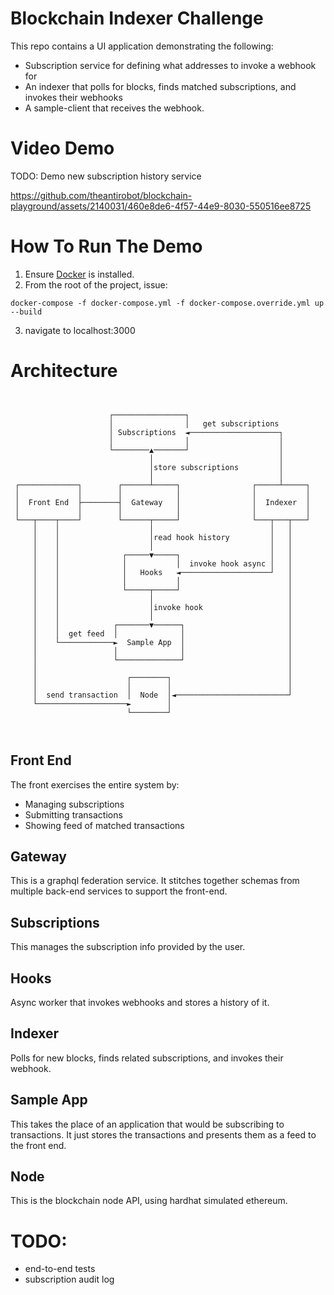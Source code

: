 # Blockchain Indexer Challenge
This repo contains a UI application demonstrating the following:
* Subscription service for defining what addresses to invoke a webhook for
* An indexer that polls for blocks, finds matched subscriptions, and invokes their webhooks
* A sample-client that receives the webhook.

# Video Demo

TODO: Demo new subscription history service

https://github.com/theantirobot/blockchain-playground/assets/2140031/460e8de6-4f57-44e9-8030-550516ee8725

# How To Run The Demo
1. Ensure [Docker](https://docs.docker.com/get-docker/) is installed.
2. From the root of the project, issue:
```
docker-compose -f docker-compose.yml -f docker-compose.override.yml up --build
```
3. navigate to localhost:3000

# Architecture

```
                                                                    
                                                                    
                      ┌────────────────┐                            
                      │                │   get subscriptions        
                      │ Subscriptions  ◄────────────────────┐       
                      │                │                    │       
                      └────────▲───────┘                    │       
                               │                            │       
                               │store subscriptions         │       
                               │                            │       
 ┌─────────────┐        ┌──────┴─────┐                ┌─────┴─────┐ 
 │             │        │            │                │           │ 
 │  Front End  ├────────┤  Gateway   │                │  Indexer  │ 
 │             │        │            │                │           │ 
 └───┬────┬────┘        └──────┬─────┘                └───┬───┬───┘ 
     │    │                    │                          │   │     
     │    │                    │read hook history         │   │     
     │    │                    │                          │   │     
     │    │              ┌─────▼─────┐                    │   │     
     │    │              │           │  invoke hook async │   │     
     │    │              │   Hooks   ◄────────────────────┘   │     
     │    │              │           │                        │     
     │    │              └─────┬─────┘                        │     
     │    │                    │                              │     
     │    │                    │invoke hook                   │     
     │    │                    │                              │     
     │    │            ┌───────▼──────┐                       │     
     │    │  get feed  │              │                       │     
     │    └────────────►  Sample App  │                       │     
     │                 │              │                       │     
     │                 └──────────────┘                       │     
     │                                                        │     
     │                    ┌────────┐                          │     
     │                    │        │                          │     
     │  send transaction  │  Node  │◄─────────────────────────┘     
     └────────────────────►        │                                
                          └────────┘                                
                                                                    
                                                                    
```
## Front End
The front exercises the entire system by:
* Managing subscriptions
* Submitting transactions
* Showing feed of matched transactions

## Gateway
This is a graphql federation service.  It stitches together schemas from multiple back-end services to support the front-end. 

## Subscriptions
This manages the subscription info provided by the user.  

## Hooks
Async worker that invokes webhooks and stores a history of it. 

## Indexer
Polls for new blocks, finds related subscriptions, and invokes their webhook.

## Sample App
This takes the place of an application that would be subscribing to
transactions.  It just stores the transactions and presents them as
a feed to the front end.

## Node
This is the blockchain node API, using hardhat simulated ethereum.


# TODO:
* end-to-end tests
* subscription audit log